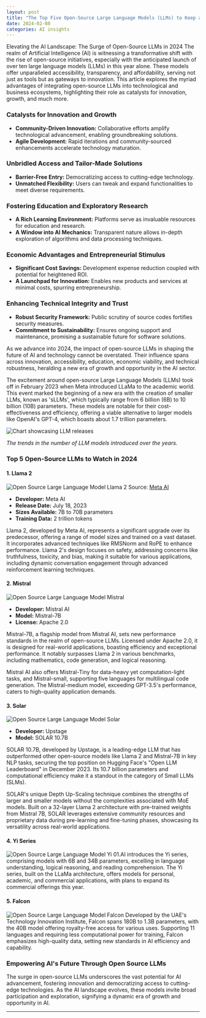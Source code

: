 ```yaml
---
layout: post
title: "The Top Five Open-Source Large Language Models (LLMs) to Keep an Eye on in 2024"
date: 2024-02-08
categories: AI insights
---
```


Elevating the AI Landscape: The Surge of Open-Source LLMs in 2024
The realm of Artificial Intelligence (AI) is witnessing a transformative shift with the rise of open-source initiatives, especially with the anticipated launch of over ten large language models (LLMs) in this year alone. These models offer unparalleled accessibility, transparency, and affordability, serving not just as tools but as gateways to innovation. This article explores the myriad advantages of integrating open-source LLMs into technological and business ecosystems, highlighting their role as catalysts for innovation, growth, and much more.

### Catalysts for Innovation and Growth

- **Community-Driven Innovation:** Collaborative efforts amplify technological advancement, enabling groundbreaking solutions.
- **Agile Development:** Rapid iterations and community-sourced enhancements accelerate technology maturation.

### Unbridled Access and Tailor-Made Solutions

- **Barrier-Free Entry:** Democratizing access to cutting-edge technology.
- **Unmatched Flexibility:** Users can tweak and expand functionalities to meet diverse requirements.

### Fostering Education and Exploratory Research

- **A Rich Learning Environment:** Platforms serve as invaluable resources for education and research.
- **A Window into AI Mechanics:** Transparent nature allows in-depth exploration of algorithms and data processing techniques.

### Economic Advantages and Entrepreneurial Stimulus

- **Significant Cost Savings:** Development expense reduction coupled with potential for heightened ROI.
- **A Launchpad for Innovation:** Enables new products and services at minimal costs, spurring entrepreneurship.

### Enhancing Technical Integrity and Trust

- **Robust Security Framework:** Public scrutiny of source codes fortifies security measures.
- **Commitment to Sustainability:** Ensures ongoing support and maintenance, promising a sustainable future for software solutions.

As we advance into 2024, the impact of open-source LLMs in shaping the future of AI and technology cannot be overstated. Their influence spans across innovation, accessibility, education, economic viability, and technical robustness, heralding a new era of growth and opportunity in the AI sector.


The excitement around open-source Large Language Models (LLMs) took off in February 2023 when Meta introduced LLaMa to the academic world. This event marked the beginning of a new era with the creation of smaller LLMs, known as 'sLLMs', which typically range from 6 billion (6B) to 10 billion (10B) parameters. These models are notable for their cost-effectiveness and efficiency, offering a viable alternative to larger models like OpenAI's GPT-4, which boasts about 1.7 trillion parameters.


![Chart showcasing LLM releases](/images/llm_releases_chart.png "LLM Releases Chart")

*The trends in the number of LLM models introduced over the years.*


### Top 5 Open-Source LLMs to Watch in 2024

#### 1. Llama 2

![Open Source Large Language Model Llama 2](/images/Llama-2.png "METAS LLM LLAMA 2")
Source: [Meta AI](https://ai.meta.com/llama/)
- **Developer:** Meta AI
- **Release Date:** July 18, 2023
- **Sizes Available:** 7B to 70B parameters
- **Training Data:** 2 trillion tokens

Llama 2, developed by Meta AI, represents a significant upgrade over its predecessor, offering a range of model sizes and trained on a vast dataset. It incorporates advanced techniques like RMSNorm and RoPE to enhance performance. Llama 2's design focuses on safety, addressing concerns like truthfulness, toxicity, and bias, making it suitable for various applications, including dynamic conversation engagement through advanced reinforcement learning techniques.



#### 2. Mistral
![Open Source Large Language Model Mistral](/images/mistral.png "Mistral LLM")
- **Developer:** Mistral AI
- **Model:** Mistral-7B
- **License:** Apache 2.0

Mistral-7B, a flagship model from Mistral AI, sets new performance standards in the realm of open-source LLMs. Licensed under Apache 2.0, it is designed for real-world applications, boasting efficiency and exceptional performance. It notably surpasses Llama 2 in various benchmarks, including mathematics, code generation, and logical reasoning.

Mistral AI also offers Mistral-Tiny for data-heavy yet computation-light tasks, and Mistral-small, supporting five languages for multilingual code generation. The Mistral-medium model, exceeding GPT-3.5's performance, caters to high-quality application demands.


#### 3. Solar
![Open Source Large Language Model Solar](/images/solar.png "Solar LLM")
- **Developer:** Upstage
- **Model:** SOLAR 10.7B

SOLAR 10.7B, developed by Upstage, is a leading-edge LLM that has outperformed other open-source models like Llama 2 and Mistral-7B in key NLP tasks, securing the top position on Hugging Face's "Open LLM Leaderboard" in December 2023. Its 10.7 billion parameters and computational efficiency make it a standout in the category of Small LLMs (SLMs).

SOLAR's unique Depth Up-Scaling technique combines the strengths of larger and smaller models without the complexities associated with MoE models. Built on a 32-layer Llama 2 architecture with pre-trained weights from Mistral 7B, SOLAR leverages extensive community resources and proprietary data during pre-learning and fine-tuning phases, showcasing its versatility across real-world applications.


#### 4. Yi Series
![Open Source Large Language Model Yi](/images/Yi.png "Yi LLM")
01.AI introduces the Yi series, comprising models with 6B and 34B parameters, excelling in language understanding, logical reasoning, and reading comprehension. The Yi series, built on the LLaMa architecture, offers models for personal, academic, and commercial applications, with plans to expand its commercial offerings this year.

#### 5. Falcon
![Open Source Large Language Model Falcon](/images/falcon.png "Falcon LLM")
Developed by the UAE's Technology Innovation Institute, Falcon spans 180B to 1.3B parameters, with the 40B model offering royalty-free access for various uses. Supporting 11 languages and requiring less computational power for training, Falcon emphasizes high-quality data, setting new standards in AI efficiency and capability.

### Empowering AI's Future Through Open Source LLMs
The surge in open-source LLMs underscores the vast potential for AI advancement, fostering innovation and democratizing access to cutting-edge technologies. As the AI landscape evolves, these models invite broad participation and exploration, signifying a dynamic era of growth and opportunity in AI.


---


